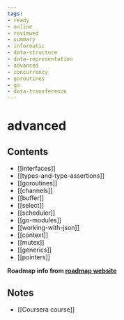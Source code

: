 ```yaml
---
tags:
- ready
- online
- reviewed
- summary
- informatic
- data-structure
- data-representation
- advanced
- concurrency
- goroutines
- go
- data-transference
---
```


# advanced

## Contents

- [[interfaces]]
- [[types-and-type-assertions]]
- [[goroutines]]
- [[channels]]
- [[buffer]]
- [[select]]
- [[scheduler]]
- [[go-modules]]
- [[working-with-json]]
- [[context]]
- [[mutex]]
- [[generics]]
- [[pointers]]

__Roadmap info from [roadmap website](https://roadmap.sh/golang/advanced)__

## Notes

- [[Coursera course]]
